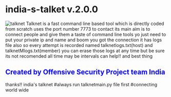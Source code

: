 # india-s-talket v.2.0.0
<img></img>![talknet](https://user-images.githubusercontent.com/74216667/236252295-aaa3d9a7-1190-4eae-9c34-1dddef3ee626.png)
Talknet is a fast command line based tool which is directly coded from scratch uses the port number 7773 to contact
its main aim is to connect people and give them a taste of command line tools yo just need to put your private ip and name and boom you got the connection
it has logs file also so every attempt is recorded named talknetlogs.txt(host) and talknetMlogs.txt(member) you can erase those logs at any time but be sure its not recomended all time
may be intervals can help!!
and best thing <MADE-IN-INDIA>
<h2><font color="blue">Created by Offensive Security Project team India</font></h2>
thanks!!
india's talknet
#always run talknetmain.py file first  
#connecting world wide
